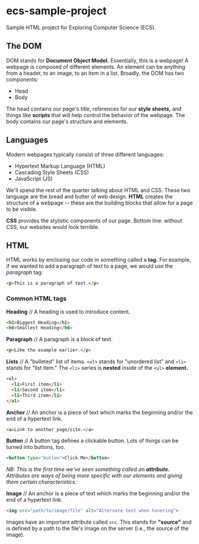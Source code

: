 # ecs-sample-project
Sample HTML project for Exploring Computer Science (ECS).

## The DOM
DOM stands for **Document Object Model.** Essentially, this is a webpage! A webpage is composed of different elements. An element can be anything from a header, to an image, to an item in a list. Broadly, the DOM has two components:
* Head
* Body

The head contains our page's title, references for our **style sheets,** and things like **scripts** that will help control the behavior of the webpage. The body contains our page's structure and elements.

## Languages
Modern webpages typically consist of three different languages:
* Hypertext Markup Language (HTML)
* Cascading Style Sheets (CSS)
* JavaScript (JS)

We'll spend the rest of the quarter talking about HTML and CSS. These two language are the bread and butter of web design. **HTML** creates the structure of a webpage -- these are the building blocks that allow for a page to be visible.

**CSS** provides the stylistic components of our page. Bottom line: without CSS, our websites would look terrible.

## HTML
HTML works by enclosing our code in something called a **tag.** For example, if we wanted to add a paragraph of text to a page, we would use the *paragraph* tag:

```HTML
<p>This is a paragraph of text.</p>
```

### Common HTML tags
**Heading** // A heading is used to introduce content.
```HTML
<h1>Biggest Heading</h1>
<h6>Smallest Heading</h6>
```

**Paragraph** // A paragraph is a block of text.
```HTML
<p>Like the example earlier.</p>
```

**Lists** // A "bulleted" list of items. `<ul>` stands for "unordered list" and `<li>` stands for "list item." The `<li>` series is **nested** inside of the `<ul>` **element.**
```HTML
<ul>
  <li>First item</li>
  <li>Second item</li>
  <li>Third item</li>
</ul>
```
**Anchor** // An anchor is a piece of text which marks the beginning and/or the end of a hypertext link.
```HTML
<a>Link to another page/site.</a>
```

**Button** // A button tag defines a clickable button. Lots of things can be turned into buttons, too.
```HTML
<button type="button">Click Me</button>
```
*NB: This is the first time we've seen something called an **attribute.** Attributes are ways of being more specific with our elements and giving them certain characteristics.*

**Image** // An anchor is a piece of text which marks the beginning and/or the end of a hypertext link.
```HTML
<img src="path/to/image/file" alt="Alternate text when hovering">
```
Images have an important attribute called `src`. This stands for **"source"** and is defined by a path to the file's image on the server (i.e., the source of the image).
